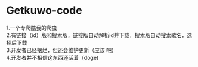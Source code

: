 # Getkuwo-code
1.一个专爬酷我的爬虫            
2.有链接（id）版和搜索版，链接版自动解析id并下载，搜索版自动搜索歌名，选择后下载                  
3.开发者已经摆烂，但还会维护更新（应该 吧）                            
4.开发者并不相信这东西还活着（doge)
